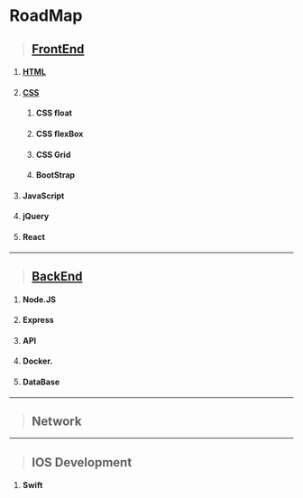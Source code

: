 # RoadMap

> ## [FrontEnd](/frontEnd/README.md)

1. #### [HTML](/frontEnd/html/htmlNotes.md)

2. #### [CSS](/frontEnd/css/cssNotes.md)
    1. #### CSS float
    2. #### CSS flexBox
    3. #### CSS Grid
    4. #### BootStrap

4. #### JavaScript

5. #### jQuery

6. #### React

---

> ## [BackEnd](/BackEnd/README.md)

1. #### Node.JS

2. #### Express

3. #### API

4. #### Docker.

5. #### DataBase

---

> ## Network


---

> ## IOS Development

1. #### Swift

